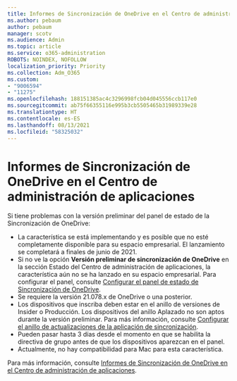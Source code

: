 ```yaml
---
title: Informes de Sincronización de OneDrive en el Centro de administración de aplicaciones
ms.author: pebaum
author: pebaum
manager: scotv
ms.audience: Admin
ms.topic: article
ms.service: o365-administration
ROBOTS: NOINDEX, NOFOLLOW
localization_priority: Priority
ms.collection: Adm_O365
ms.custom:
- "9006594"
- "11275"
ms.openlocfilehash: 188151385ac4c3296998fcb04d045556ccb117e0
ms.sourcegitcommit: ab75f66355116e995b3cb5505465b31989339e28
ms.translationtype: HT
ms.contentlocale: es-ES
ms.lasthandoff: 08/13/2021
ms.locfileid: "58325032"
---
```

# <a name="onedrive-sync-reports-in-the-app-admin-center"></a>Informes de Sincronización de OneDrive en el Centro de administración de aplicaciones

Si tiene problemas con la versión preliminar del panel de estado de la Sincronización de OneDrive:

- La característica se está implementando y es posible que no esté completamente disponible para su espacio empresarial. El lanzamiento se completará a finales de junio de 2021.
- Si no ve la opción **Versión preliminar de sincronización de OneDrive** en la sección Estado del Centro de administración de aplicaciones, la característica aún no se ha lanzado en su espacio empresarial. Para configurar el panel, consulte [Configurar el panel de estado de Sincronización de OneDrive](https://docs.microsoft.com/OneDrive/sync-health#set-up-the-onedrive-sync-health-dashboard).
- Se requiere la versión 21.078.x de OneDrive o una posterior.
- Los dispositivos que inscriba deben estar en el anillo de versiones de Insider o Producción. Los dispositivos del anillo Aplazado no son aptos durante la versión preliminar. Para más información, consulte [Configurar el anillo de actualizaciones de la aplicación de sincronización](https://docs.microsoft.com/OneDrive/use-group-policy#set-the-sync-app-update-ring).
- Pueden pasar hasta 3 días desde el momento en que se habilita la directiva de grupo antes de que los dispositivos aparezcan en el panel.
- Actualmente, no hay compatibilidad para Mac para esta característica.

Para más información, consulte [Informes de Sincronización de OneDrive en el Centro de administración de aplicaciones](https://docs.microsoft.com/OneDrive/sync-health).